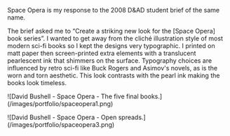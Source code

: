 Space Opera is my response to the 2008 D&AD student brief of the same name.

The brief asked me to “Create a striking new look for the [Space Opera] book series”. I wanted to get away from the cliché illustration style of most modern sci-fi books so I kept the designs very typographic. I printed on matt paper then screen-printed extra elements with a translucent pearlescent ink that shimmers on the surface. Typography choices are influenced by retro sci-fi like Buck Rogers and Asimov's novels, as is the worn and torn aesthetic. This look contrasts with the pearl ink making the books look timeless.

<p class="post__image">![David Bushell - Space Opera - The five final books.](/images/portfolio/spaceopera1.png)</p>

<p class="post__image">![David Bushell - Space Opera - Open spreads.](/images/portfolio/spaceopera3.png)</p>

